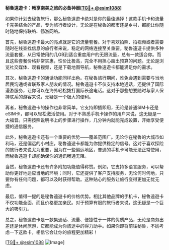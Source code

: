 **秘魯遠遊卡：畅享南美之旅的必备神器[[TG💪+ @esim1088](https://t.me/s/esim1088)]**

如果你计划去秘魯旅行，那么秘魯遠遊卡绝对是你的最佳选择！这款手机卡和流量卡完美结合的产品，专为旅行者设计，无论是在秘魯的都市还是乡村，都能让你随时随地保持联络、畅游网络。

首先，秘魯遠遊卡最大的亮点就是它的流量套餐。对于喜欢拍照、拍视频或者需要随时在线查找信息的旅行者来说，稳定的网络连接至关重要。秘魯遠遊卡提供多种流量套餐，从日常使用的几GB到适合重度用户的无限流量，总有一款适合你。而且这些套餐价格非常实惠，性价比极高，完全不用担心超出预算的问题。无论是浏览社交媒体、观看视频，还是下载地图导航，秘魯遠遊卡都能满足你的需求。

其次，秘魯遠遊卡的通话功能同样出色。在秘魯旅行期间，难免会遇到需要与当地居民沟通或者联系家人朋友的情况。秘魯遠遊卡不仅支持本地通话，还提供了国际漫游服务，让你可以在海外轻松拨打国际长途电话。这对于那些想要随时与家人保持联系的游客来说，无疑是一个极大的便利。

再者，秘魯遠遊卡的操作也非常简单。它支持即插即用，无论是普通SIM卡还是eSIM卡，都可以轻松激活使用。对于不熟悉手机卡操作的用户来说，这无疑是一大福音。只需按照说明书上的步骤进行操作，几分钟内就能完成设置，开始享受便捷的通信服务。

此外，秘魯遠遊卡还有一个重要的优势——覆盖范围广。无论你在秘魯的大城市如利马，还是偏远的小村庄，秘魯遠遊卡都能为你提供稳定的信号。这对于喜欢探险的旅行者来说尤为重要，因为在一些偏远地区，普通的手机卡可能无法正常使用，而秘魯遠遊卡却能确保你的通讯畅通无阻。

当然，秘魯遠遊卡还有许多附加功能值得称赞。例如，它支持多语言服务，可以帮助你更好地适应当地的环境；同时，它还提供了客户支持服务，无论何时何地，只要你有任何问题，都可以及时获得帮助。这种贴心的服务让旅行变得更加无忧无虑。

最后，值得一提的是秘魯遠遊卡的价格优势。相比其他品牌的手机卡，秘魯遠遊卡不仅功能全面，而且价格更加亲民。对于预算有限的旅行者来说，这无疑是一个巨大的吸引力。

总之，秘魯遠遊卡是一款集通话、流量、便捷性于一体的优质产品，无论是商务出差还是休闲旅游，它都能成为你旅途中的得力助手。如果你即将前往秘魯，不妨考虑一下这款卡，相信它会让你的旅程更加精彩！

[[TG💪+ @esim1088](https://t.me/s/esim1088) ![Image](https://i.postimg.cc/4NQfJmqS/Snipaste-2025-05-13-00-14-12.png)]